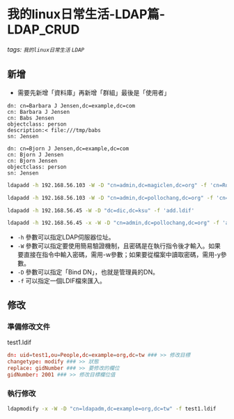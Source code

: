 # 我的linux日常生活-LDAP篇-LDAP_CRUD

###### tags: `我的linux日常生活` `LDAP`

## 新增


* 需要先新增「資料庫」再新增「群組」最後是「使用者」

```
dn: cn=Barbara J Jensen,dc=example,dc=com
cn: Barbara J Jensen
cn: Babs Jensen
objectclass: person
description:< file:///tmp/babs
sn: Jensen

dn: cn=Bjorn J Jensen,dc=example,dc=com
cn: Bjorn J Jensen
cn: Bjorn Jensen
objectclass: person
sn: Jensen

```

```bash
ldapadd -h 192.168.56.103 -W -D "cn=admin,dc=magiclen,dc=org" -f 'cn=Ron,dc=magiclen,dc=org.ldif'

ldapadd -h 192.168.56.103 -W -D "cn=admin,dc=pollochang,dc=org" -f 'cn=JamesChang,dc=pollochang,dc=org.ldif'

ldapadd -h 192.168.56.45 -W -D "dc=dic,dc=ksu" -f 'add.ldif'

ldapadd -h 192.168.56.45 -x -W -D "cn=admin,dc=pollochang,dc=org" -f 'adam.ldif'
```

* `-h` 參數可以指定LDAP伺服器位址。
* `-W` 參數可以指定要使用簡易驗證機制，且密碼是在執行指令後才輸入。如果要直接在指令中輸入密碼，需用-w參數；如果要從檔案中讀取密碼，需用-y參數。
* `-D` 參數可以指定「Bind DN」，也就是管理員的DN。
* `-f` 可以指定一個LDIF檔來匯入。

## 修改

### 準備修改文件

test1.ldif

```conf
dn: uid=test1,ou=People,dc=example=org,dc=tw ### >> 修改目標
changetype: modify ### >> 狀態
replace: gidNumber ### >> 要修改的欄位
gidNumber: 2001 ### >> 修改目標欄位值
```

### 執行修改

```bash
ldapmodify -x -W -D "cn=ldapadm,dc=example=org,dc=tw" -f test1.ldif
```